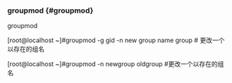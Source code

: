 ### groupmod {#groupmod}

groupmod

[root@localhost ~]#groupmod  -g gid   -n new group name    group        # 更改一个以存在的组名

[root@localhost ~]#groupmod               -n newgroup    oldgroup               #更改一个以存在的组名